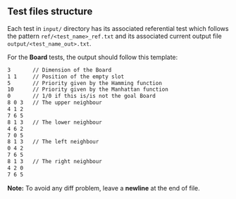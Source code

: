 ## Test files structure

Each test in `input/` directory has its associated referential test which
follows the pattern `ref/<test_name>_ref.txt` and its associated current
output file `output/<test_name_out>.txt`.

For the **Board** tests, the output should follow this template:
```bash
3       // Dimension of the Board
1 1     // Position of the empty slot
5       // Priority given by the Hamming function
10      // Priority given by the Manhattan function
0       // 1/0 if this is/is not the goal Board
8 0 3   // The upper neighbour
4 1 2
7 6 5
8 1 3   // The lower neighbour
4 6 2
7 0 5
8 1 3   // The left neighbour
0 4 2
7 6 5
8 1 3   // The right neighbour
4 2 0
7 6 5
```

**Note:** To avoid any diff problem, leave a **newline** at the end of file.
